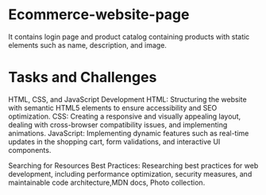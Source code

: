 # Ecommerce-website-page
It contains login page and product catalog containing products with static elements  such as name, description, and image.
# Tasks and Challenges
HTML, CSS, and JavaScript Development
HTML: Structuring the website with semantic HTML5 elements to ensure accessibility and SEO optimization. CSS: Creating a responsive and visually appealing layout, dealing with cross-browser compatibility issues, and implementing animations. JavaScript: Implementing dynamic features such as real-time updates in the shopping cart, form validations, and interactive UI components.

Searching for Resources
Best Practices: Researching best practices for web development, including performance optimization, security measures, and maintainable code architecture,MDN docs, Photo collection.
